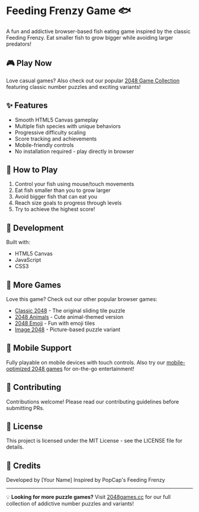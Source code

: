 # Feeding Frenzy Game 🐟

A fun and addictive browser-based fish eating game inspired by the classic Feeding Frenzy. Eat smaller fish to grow bigger while avoiding larger predators!

## 🎮 Play Now

Love casual games? Also check out our popular [2048 Game Collection](https://2048games.cc) featuring classic number puzzles and exciting variants!

## ✨ Features

- Smooth HTML5 Canvas gameplay
- Multiple fish species with unique behaviors
- Progressive difficulty scaling
- Score tracking and achievements
- Mobile-friendly controls
- No installation required - play directly in browser

## 🎯 How to Play

1. Control your fish using mouse/touch movements
2. Eat fish smaller than you to grow larger
3. Avoid bigger fish that can eat you
4. Reach size goals to progress through levels
5. Try to achieve the highest score!

## 🔧 Development

Built with:

- HTML5 Canvas
- JavaScript
- CSS3

## 🎲 More Games

Love this game? Check out our other popular browser games:

- [Classic 2048](https://2048games.cc/classic) - The original sliding tile puzzle
- [2048 Animals](https://2048games.cc/animals) - Cute animal-themed version
- [2048 Emoji](https://2048games.cc/emoji) - Fun with emoji tiles
- [Image 2048](https://2048games.cc/image) - Picture-based puzzle variant

## 📱 Mobile Support

Fully playable on mobile devices with touch controls. Also try our [mobile-optimized 2048 games](https://2048games.cc) for on-the-go entertainment!

## 🤝 Contributing

Contributions welcome! Please read our contributing guidelines before submitting PRs.

## 📝 License

This project is licensed under the MIT License - see the LICENSE file for details.

## 🎯 Credits

Developed by [Your Name]
Inspired by PopCap's Feeding Frenzy

---

💡 **Looking for more puzzle games?** Visit [2048games.cc](https://2048games.cc) for our full collection of addictive number puzzles and variants!
